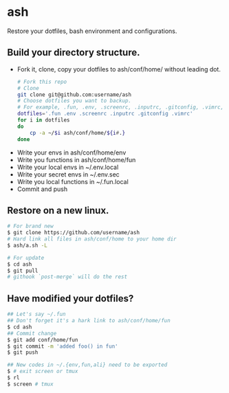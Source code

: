 # ash

Restore your dotfiles, bash environment and configurations.

## Build your directory structure.
* Fork it, clone, copy your dotfiles to ash/conf/home/ without leading dot.
	```bash
    # Fork this repo
    # Clone
    git clone git@github.com:username/ash
	# Choose dotfiles you want to backup.
    # For example, .fun, .env, .screenrc, .inputrc, .gitconfig, .vimrc, etc.
    dotfiles='.fun .env .screenrc .inputrc .gitconfig .vimrc'
	for i in dotfiles
	do
		cp -a ~/$i ash/conf/home/${i#.}
	done
	```
* Write your envs in ash/conf/home/env
* Write you functions in ash/conf/home/fun
* Write your local envs in ~/.env.local
* Write your secret envs in ~/.env.sec 
* Write you local functions in ~/.fun.local
* Commit and push

## Restore on a new linux.
```bash
# For brand new
$ git clone https://github.com/username/ash
# Hard link all files in ash/conf/home to your home dir
$ ash/a.sh -L

# For update
$ cd ash
$ git pull
# githook `post-merge` will do the rest
```

## Have modified your dotfiles?
```bash
## Let's say ~/.fun
## Don't forget it's a hark link to ash/conf/home/fun
$ cd ash
## Commit change
$ git add conf/home/fun
$ git commit -m 'added foo() in fun'
$ git push

## New codes in ~/.{env,fun,ali} need to be exported
$ # exit screen or tmux
$ rl
$ screen # tmux
```
